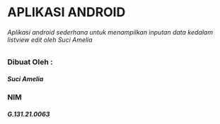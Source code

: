 # APLIKASI ANDROID
###### Aplikasi android sederhana untuk menampilkan inputan data kedalam listview edit oleh Suci Amelia

### Dibuat Oleh :
##### Suci Amelia
### NIM
##### G.131.21.0063  
